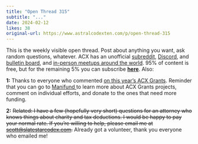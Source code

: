 ```yaml
---
title: "Open Thread 315"
subtitle: "..."
date: 2024-02-12
likes: 38
original-url: https://www.astralcodexten.com/p/open-thread-315
---
```

This is the weekly visible open thread. Post about anything you want, ask random questions, whatever. ACX has an unofficial [subreddit](https://www.reddit.com/r/slatestarcodex/), [Discord](https://discord.gg/RTKtdut), and [bulletin board](https://www.datasecretslox.com/index.php), and [in-person meetups around the world](https://www.lesswrong.com/community?filters%5B0%5D=SSC). 95% of content is free, but for the remaining 5% you can subscribe **[here](https://astralcodexten.substack.com/subscribe?)**. Also:

 **1:** Thanks to everyone who commented [on this year’s ACX Grants](/p/acx-grants-results-2024). Reminder that you can go to [Manifund ](https://manifund.com/causes/acx-grants-2024)to learn more about ACX Grants projects, comment on individual efforts, and donate to the ones that need more funding.

 **2:** ~~Related: I have a few (hopefully very short) questions for an attorney who knows things about charity and tax deductions. I would be happy to pay your normal rate. If you’re willing to help, please email me at scott@slatestarcodex.com.~~ Already got a volunteer, thank you everyone who emailed me!
